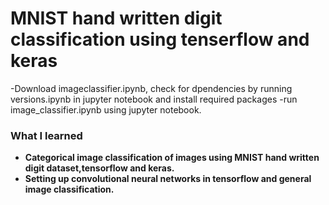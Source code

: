 # MNIST hand written digit classification using tenserflow and keras
  -Download imageclassifier.ipynb, check for dpendencies by running versions.ipynb in jupyter
  notebook and install required packages
  -run image_classifier.ipynb using jupyter notebook.

### What I learned
* **Categorical image classification of images using MNIST hand written digit dataset,tensorflow and keras.**
* **Setting up convolutional neural networks in tensorflow and general image classification.**
